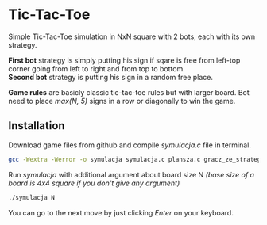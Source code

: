# Tic-Tac-Toe
Simple Tic-Tac-Toe simulation in NxN square with 2 bots, each with its own strategy.

**First bot** strategy is simply putting his sign if sqare is free from left-top corner going from left to right and from top to bottom.  
**Second bot** strategy is putting his sign in a random free place.

**Game rules** are basicly classic tic-tac-toe rules but with larger board. Bot need to place *max(N, 5)* signs in a row or diagonally to win the game.

## Installation
Download game files from github and compile *symulacja.c* file in terminal.

```bash
gcc -Wextra -Werror -o symulacja symulacja.c plansza.c gracz_ze_strategia.c gracz_losowy.c
```

Run *symulacja* with additional argument about board size N 
*(base size of a board is 4x4 square if you don't give any argument)*

```bash
./symulacja N
```

You can go to the next move by just clicking *Enter* on your keyboard.
